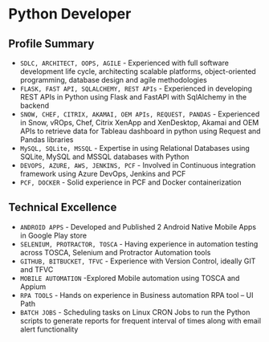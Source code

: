 # Python Developer

## Profile Summary

* `SDLC, ARCHITECT, OOPS, AGILE` - Experienced with full software development life cycle, architecting scalable platforms, object-oriented programming, database design and agile methodologies
* `FLASK, FAST API, SQLALCHEMY, REST APIs` - Experienced in developing REST APIs in Python using Flask and FastAPI with SqlAlchemy in the backend
* `SNOW, CHEF, CITRIX, AKAMAI, OEM APIs, REQUEST, PANDAS` - Experienced in Snow, vROps, Chef, Citrix XenApp and XenDesktop, Akamai and OEM APIs to retrieve data for Tableau dashboard in python using Request and Pandas libraries
* `MySQL, SQLite, MSSQL` - Expertise in using Relational Databases using SQLite, MySQL and MSSQL databases with Python
* `DEVOPS, AZURE, AWS, JENKINS, PCF` - Involved in Continuous integration framework using Azure DevOps, Jenkins and PCF
* `PCF, DOCKER` - Solid experience in PCF and Docker containerization

## Technical Excellence

* `ANDROID APPS` - Developed and Published 2 Android Native Mobile Apps in Google Play store
* `SELENIUM, PROTRACTOR, TOSCA` - Having experience in automation testing across TOSCA, Selenium and Protractor Automation tools
* `GITHUB, BITBUCKET, TFVC` - Experience with Version Control, ideally GIT and TFVC
* `MOBILE AUTOMATION` -Explored Mobile automation using TOSCA and Appium
* `RPA TOOLS` - Hands on experience in Business automation RPA tool – UI Path
* `BATCH JOBS` - Scheduling tasks on Linux CRON Jobs to run the Python scripts to generate reports for frequent interval of times along with email alert functionality

